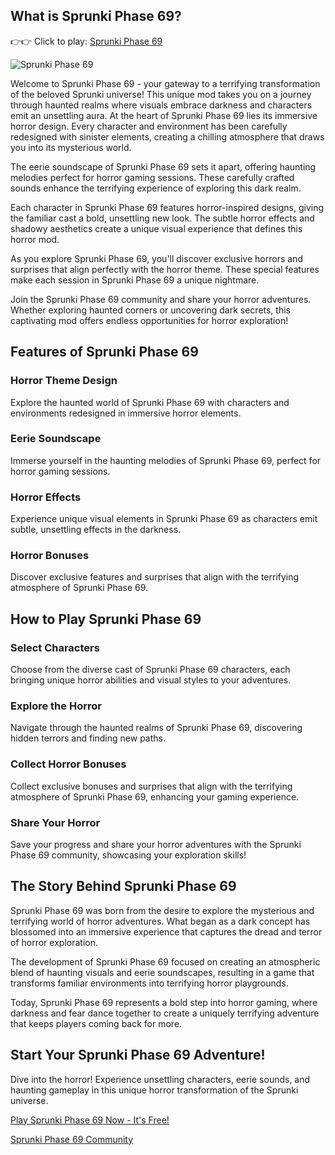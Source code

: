 
## What is Sprunki Phase 69?

👉👉 Click to play: [Sprunki Phase 69](https://sprunkiscrunkly.com/sprunki-phase-69/ "Sprunki Phase 69")

![Sprunki Phase 69](https://s.sprunkiscrunkly.com/img/games/sprunki-phase-69.png)

Welcome to Sprunki Phase 69 - your gateway to a terrifying transformation of the beloved Sprunki universe! This unique mod takes you on a journey through haunted realms where visuals embrace darkness and characters emit an unsettling aura. At the heart of Sprunki Phase 69 lies its immersive horror design. Every character and environment has been carefully redesigned with sinister elements, creating a chilling atmosphere that draws you into its mysterious world.

The eerie soundscape of Sprunki Phase 69 sets it apart, offering haunting melodies perfect for horror gaming sessions. These carefully crafted sounds enhance the terrifying experience of exploring this dark realm.

Each character in Sprunki Phase 69 features horror-inspired designs, giving the familiar cast a bold, unsettling new look. The subtle horror effects and shadowy aesthetics create a unique visual experience that defines this horror mod.

As you explore Sprunki Phase 69, you'll discover exclusive horrors and surprises that align perfectly with the horror theme. These special features make each session in Sprunki Phase 69 a unique nightmare.

Join the Sprunki Phase 69 community and share your horror adventures. Whether exploring haunted corners or uncovering dark secrets, this captivating mod offers endless opportunities for horror exploration!

## Features of Sprunki Phase 69

### Horror Theme Design

Explore the haunted world of Sprunki Phase 69 with characters and environments redesigned in immersive horror elements.

### Eerie Soundscape

Immerse yourself in the haunting melodies of Sprunki Phase 69, perfect for horror gaming sessions.

### Horror Effects

Experience unique visual elements in Sprunki Phase 69 as characters emit subtle, unsettling effects in the darkness.

### Horror Bonuses

Discover exclusive features and surprises that align with the terrifying atmosphere of Sprunki Phase 69.

## How to Play Sprunki Phase 69

### Select Characters

Choose from the diverse cast of Sprunki Phase 69 characters, each bringing unique horror abilities and visual styles to your adventures.

### Explore the Horror

Navigate through the haunted realms of Sprunki Phase 69, discovering hidden terrors and finding new paths.

### Collect Horror Bonuses

Collect exclusive bonuses and surprises that align with the terrifying atmosphere of Sprunki Phase 69, enhancing your gaming experience.

### Share Your Horror

Save your progress and share your horror adventures with the Sprunki Phase 69 community, showcasing your exploration skills!

## The Story Behind Sprunki Phase 69

Sprunki Phase 69 was born from the desire to explore the mysterious and terrifying world of horror adventures. What began as a dark concept has blossomed into an immersive experience that captures the dread and terror of horror exploration.

The development of Sprunki Phase 69 focused on creating an atmospheric blend of haunting visuals and eerie soundscapes, resulting in a game that transforms familiar environments into terrifying horror playgrounds.

Today, Sprunki Phase 69 represents a bold step into horror gaming, where darkness and fear dance together to create a uniquely terrifying adventure that keeps players coming back for more.

## Start Your Sprunki Phase 69 Adventure!

Dive into the horror! Experience unsettling characters, eerie sounds, and haunting gameplay in this unique horror transformation of the Sprunki universe.

[Play Sprunki Phase 69 Now - It's Free!](https://sprunkiscrunkly.com/sprunki-phase-69/)

[Sprunki Phase 69 Community](https://communityin.oppo.com/thread/1775933473513537541)
